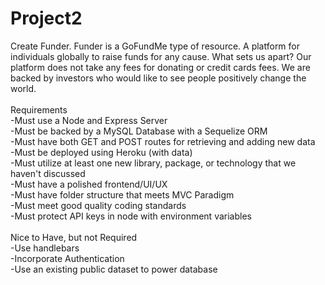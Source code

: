 # Project2

Create Funder. Funder is a GoFundMe type of resource. A platform for individuals globally to raise funds for any cause. What sets us apart? Our platform does not take any fees for donating or credit cards fees. We are backed by investors who would like to see people positively change the world.<br>
<br>
Requirements<br>
  -Must use a Node and Express Server<br>
  -Must be backed by a MySQL Database with a Sequelize ORM<br>
  -Must have both GET and POST routes for retrieving and adding new data<br>
  -Must be deployed using Heroku (with data)<br>
  -Must utilize at least one new library, package, or technology that we haven't discussed<br>
  -Must have a polished frontend/UI/UX<br>
  -Must have folder structure that meets MVC Paradigm<br>
  -Must meet good quality coding standards<br>
  -Must protect API keys in node with environment variables<br>
<br>
Nice to Have, but not Required<br>
  -Use handlebars<br>
  -Incorporate Authentication<br>
  -Use an existing public dataset to power database<br>